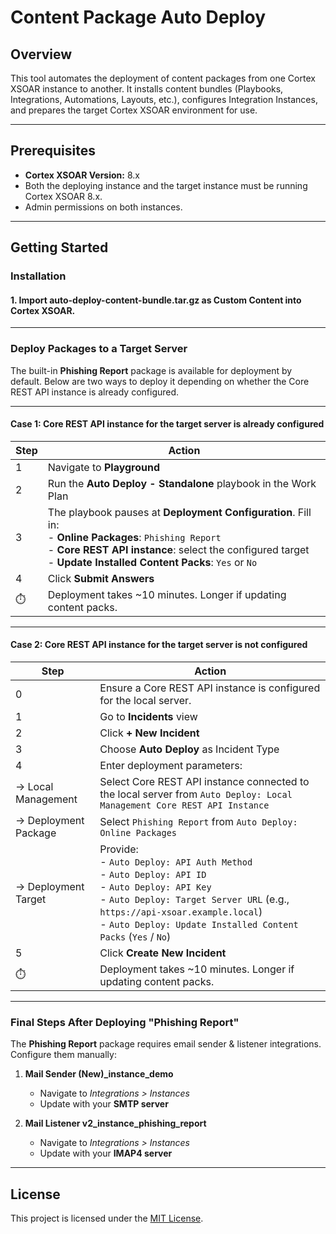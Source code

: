 # Content Package Auto Deploy

## Overview
This tool automates the deployment of content packages from one Cortex XSOAR instance to another.
It installs content bundles (Playbooks, Integrations, Automations, Layouts, etc.), configures Integration Instances, and prepares the target Cortex XSOAR environment for use.

---
## Prerequisites
- **Cortex XSOAR Version:** 8.x  
- Both the deploying instance and the target instance must be running Cortex XSOAR 8.x.  
- Admin permissions on both instances.  

---
## Getting Started

### Installation

#### 1. Import auto-deploy-content-bundle.tar.gz as Custom Content into Cortex XSOAR.

---
### Deploy Packages to a Target Server

The built-in **Phishing Report** package is available for deployment by default.
Below are two ways to deploy it depending on whether the Core REST API instance is already configured.

---

#### Case 1: Core REST API instance for the target server is already configured

| Step | Action                                                                                                                                                                                                                               |
| ---- | ------------------------------------------------------------------------------------------------------------------------------------------------------------------------------------------------------------------------------------ |
| 1    | Navigate to **Playground**                                                                                                                                                                                                           |
| 2    | Run the **Auto Deploy - Standalone** playbook in the Work Plan                                                                                                                                                                       |
| 3    | The playbook pauses at **Deployment Configuration**. Fill in: <br> - **Online Packages**: `Phishing Report` <br> - **Core REST API instance**: select the configured target <br> - **Update Installed Content Packs**: `Yes` or `No` |
| 4    | Click **Submit Answers**                                                                                                                                                                                                             |
| ⏱️   | Deployment takes \~10 minutes. Longer if updating content packs.                                                                                                                                                                     |

---

#### Case 2: Core REST API instance for the target server is not configured

| Step                 | Action                                                                                                                                                                                                                                                          |
| -------------------- | --------------------------------------------------------------------------------------------------------------------------------------------------------------------------------------------------------------------------------------------------------------- |
| 0                    | Ensure a Core REST API instance is configured for the local server.          |
| 1                    | Go to **Incidents** view                                                                                                                                                                                                                                        |
| 2                    | Click **+ New Incident**                                                                                                                                                                                                                                        |
| 3                    | Choose **Auto Deploy** as Incident Type                                                                                                                                                                                                                         |
| 4                    | Enter deployment parameters:                                                                                                                                                                                                                                    |
| → Local Management   | Select Core REST API instance connected to the local server from `Auto Deploy: Local Management Core REST API Instance`                                                                                                                                                                       |
| → Deployment Package | Select `Phishing Report` from `Auto Deploy: Online Packages`                                                                                                                                                                                                    |
| → Deployment Target  | Provide: <br> - `Auto Deploy: API Auth Method` <br> - `Auto Deploy: API ID` <br> - `Auto Deploy: API Key` <br> - `Auto Deploy: Target Server URL` (e.g., `https://api-xsoar.example.local`) <br> - `Auto Deploy: Update Installed Content Packs` (`Yes` / `No`) |
| 5                    | Click **Create New Incident**                                                                                                                                                                                                                                   |
| ⏱️                   | Deployment takes \~10 minutes. Longer if updating content packs.                                                                                                                                                                                                |

---

### Final Steps After Deploying "Phishing Report"

The **Phishing Report** package requires email sender & listener integrations. Configure them manually:

1. **Mail Sender (New)\_instance\_demo**

   * Navigate to *Integrations > Instances*
   * Update with your **SMTP server**

2. **Mail Listener v2\_instance\_phishing\_report**

   * Navigate to *Integrations > Instances*
   * Update with your **IMAP4 server**

---

## License

This project is licensed under the [MIT License](LICENSE).

